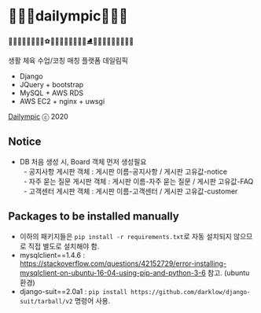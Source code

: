 # 🥇🥈🥉dailympic🥉🥈🥇

🏌️‍♀️🏄‍♂️🏊‍♂️🚴‍♀️⚽🏀🏐🏈🏉🎱🎳🥌⛳⛸🤿🛶🎿🏒🥍🏓🏸🥋🥊

생활 체육 수업/코칭 매칭 플랫폼 데일림픽

- Django
- JQuery + bootstrap
- MySQL + AWS RDS
- AWS EC2 + nginx + uwsgi

[Dailympic](http://dailympic.com) ⓒ 2020

## Notice
- DB 처음 생성 시, Board 객체 먼저 생성필요
<br>&nbsp;&nbsp;- 공지사항 게시판 객체 : 게시판 이름-공지사항 / 게시판 고유값-notice
<br>&nbsp;&nbsp;- 자주 묻는 질문 게시판 객체 :
게시판 이름-자주 묻는 질문 / 게시판 고유값-FAQ
<br>&nbsp;&nbsp;- 고객센터 게시판 객체 : 게시판 이름-고객센터 / 게시판 고유값-customer

## Packages to be installed manually
- 이하의 패키지들은 `pip install -r requirements.txt`로 자동 설치되지 않으므로 직접 별도로 설치해야 함.
- mysqlclient==1.4.6 : https://stackoverflow.com/questions/42152729/error-installing-mysqlclient-on-ubuntu-16-04-using-pip-and-python-3-6 참고. (ubuntu 환경)
- django-suit==2.0a1 : `pip install https://github.com/darklow/django-suit/tarball/v2` 명령어 사용.

